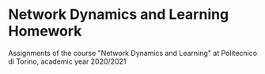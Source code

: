 # Network Dynamics and Learning Homework
Assignments of the course "Network Dynamics and Learning" at Politecnico di Torino, academic year 2020/2021
